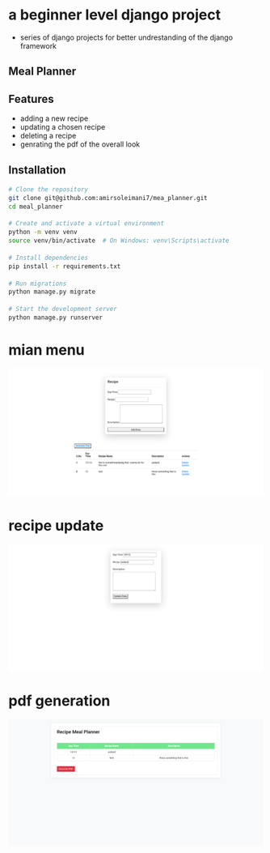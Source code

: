 # a beginner level django project
- series of django projects for better undrestanding of the django framework


## Meal Planner

## Features
- adding a new recipe
- updating a chosen recipe
- deleting a recipe
- genrating the pdf of the overall look



## Installation 
```bash
# Clone the repository
git clone git@github.com:amirsoleimani7/mea_planner.git
cd meal_planner

# Create and activate a virtual environment
python -m venv venv
source venv/bin/activate  # On Windows: venv\Scripts\activate

# Install dependencies
pip install -r requirements.txt

# Run migrations
python manage.py migrate

# Start the development server
python manage.py runserver
```

# mian menu
![screenshot](screenshots/home_page.png)

# recipe update
![screenshot](screenshots/update_page.png)

# pdf generation
![screenshot](screenshots/pdf_generate.png)


